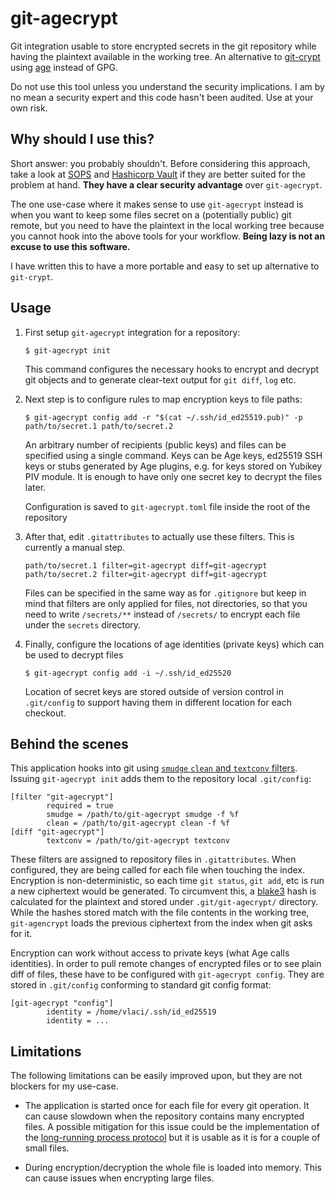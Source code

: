 # git-agecrypt

Git integration usable to store encrypted secrets in the git repository while having the plaintext available in the working tree. An alternative to [git-crypt](https://github.com/AGWA/git-crypt) using [age](https://age-encryption.org) instead of GPG.

Do not use this tool unless you understand the security implications. I am by no mean a security expert and this code hasn't been audited. Use at your own risk.

## Why should I use this?

Short answer: you probably shouldn't. Before considering this approach, take a look at [SOPS](https://github.com/mozilla/sops) and [Hashicorp Vault](https://www.vaultproject.io/) if they are better suited for the problem at hand. **They have a clear security advantage** over `git-agecrypt`.

The one use-case where it makes sense to use `git-agecrypt` instead is when you want to keep some files secret on a (potentially public) git remote, but you need to have the plaintext in the local working tree because you cannot hook into the above tools for your workflow. **Being lazy is not an excuse to use this software.**

I have written this to have a more portable and easy to set up alternative to `git-crypt`.

## Usage

1. First setup `git-agecrypt` integration for a repository:

    ```console
    $ git-agecrypt init
    ```

    This command configures the necessary hooks to encrypt and decrypt git objects and to generate clear-text output for `git diff`, `log` etc.

2. Next step is to configure rules to map encryption keys to file paths:

    ```console
    $ git-agecrypt config add -r "$(cat ~/.ssh/id_ed25519.pub)" -p path/to/secret.1 path/to/secret.2
    ```

    An arbitrary number of recipients (public keys) and files can be specified using a single command. Keys can be Age keys, ed25519 SSH keys or stubs generated by Age plugins, e.g. for keys stored on Yubikey PIV module. It is enough to have only one secret key to decrypt the files later.

    Configuration is saved to `git-agecrypt.toml` file inside the root of the repository

3. After that, edit `.gitattributes` to actually use these filters. This is currently a manual step.

    ```gitattributes
    path/to/secret.1 filter=git-agecrypt diff=git-agecrypt
    path/to/secret.2 filter=git-agecrypt diff=git-agecrypt
    ```

    Files can be specified in the same way as for `.gitignore` but keep in mind that filters are only applied for files, not directories, so that you need to write `/secrets/**` instead of `/secrets/` to encrypt each file under the `secrets` directory.

4. Finally, configure the locations of age identities (private keys) which can be used to decrypt files

    ```console
    $ git-agecrypt config add -i ~/.ssh/id_ed25520
    ```

    Location of secret keys are stored outside of version control in `.git/config` to support having them in different location for each checkout.

## Behind the scenes

This application hooks into git using [`smudge` `clean` and `textconv` filters](https://git-scm.com/book/en/v2/Customizing-Git-Git-Attributes). Issuing `git-agecrypt init` adds them to the repository local `.git/config`:

```gitconfig
[filter "git-agecrypt"]
        required = true
        smudge = /path/to/git-agecrypt smudge -f %f
        clean = /path/to/git-agecrypt clean -f %f
[diff "git-agecrypt"]
        textconv = /path/to/git-agecrypt textconv
```

These filters are assigned to repository files in `.gitattributes`. When configured, they are being called for each file when touching the index. Encryption is non-deterministic, so each time `git status`, `git add`, etc is run a new ciphertext would be generated. To circumvent this, a [blake3](https://github.com/BLAKE3-team/BLAKE3) hash is calculated for the plaintext and stored under `.git/git-agecrypt/` directory. While the hashes stored match with the file contents in the working tree, `git-agencrypt` loads the previous ciphertext from the index when git asks for it.

Encryption can work without access to private keys (what Age calls identities). In order to pull remote changes of encrypted files or to see plain diff of files, these have to be configured with `git-agecrypt config`. They are stored in `.git/config` conforming to standard git config format:

```gitconfig
[git-agecrypt "config"]
        identity = /home/vlaci/.ssh/id_ed25519
        identity = ...
```

## Limitations

The following limitations can be easily improved upon, but they are not blockers for my use-case.

- The application is started once for each file for every git operation. It can cause slowdown when the repository contains many encrypted files. A possible mitigation for this issue could be the implementation of the [long-running process protocol](https://github.com/git/git/blob/master/Documentation/technical/long-running-process-protocol.txt) but it is usable as it is for a couple of small files.

- During encryption/decryption the whole file is loaded into memory. This can cause issues when encrypting large files.
